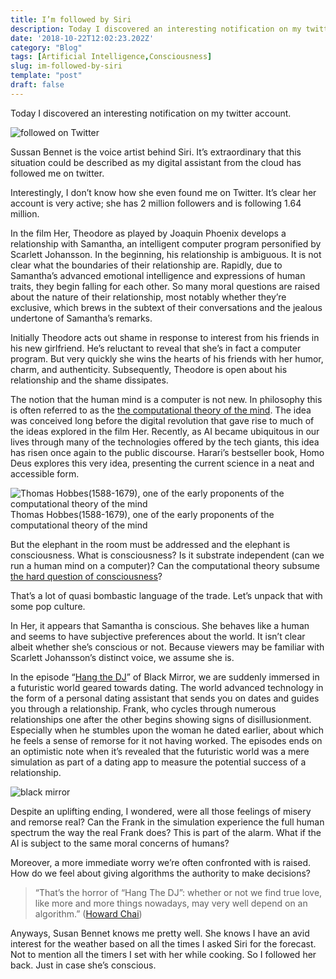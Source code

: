 ```yaml
---
title: I’m followed by Siri
description: Today I discovered an interesting notification on my twitter account.
date: '2018-10-22T12:02:23.202Z'
category: "Blog"
tags: [Artificial Intelligence,Consciousness]
slug: im-followed-by-siri
template: "post"
draft: false
---
```


Today I discovered an interesting notification on my twitter account.

![followed on Twitter](/media/1__sGOTvMNEd3cYtAhpKQH7Hg.png)

Sussan Bennet is the voice artist behind Siri. It’s extraordinary that this situation could be described as my digital assistant from the cloud has followed me on twitter.

Interestingly, I don’t know how she even found me on Twitter. It’s clear her account is very active; she has 2 million followers and is following 1.64 million.

In the film Her, Theodore as played by Joaquin Phoenix develops a relationship with Samantha, an intelligent computer program personified by Scarlett Johansson. In the beginning, his relationship is ambiguous. It is not clear what the boundaries of their relationship are. Rapidly, due to Samantha’s advanced emotional intelligence and expressions of human traits, they begin falling for each other. So many moral questions are raised about the nature of their relationship, most notably whether they’re exclusive, which brews in the subtext of their conversations and the jealous undertone of Samantha’s remarks.

Initially Theodore acts out shame in response to interest from his friends in his new girlfriend. He’s reluctant to reveal that she’s in fact a computer program. But very quickly she wins the hearts of his friends with her humor, charm, and authenticity. Subsequently, Theodore is open about his relationship and the shame dissipates.

The notion that the human mind is a computer is not new. In philosophy this is often referred to as the [the computational theory of the mind](https://en.wikipedia.org/wiki/Computational_theory_of_mind). The idea was conceived long before the digital revolution that gave rise to much of the ideas explored in the film Her. Recently, as AI became ubiquitous in our lives through many of the technologies offered by the tech giants, this idea has risen once again to the public discourse. Harari’s bestseller book, Homo Deus explores this very idea, presenting the current science in a neat and accessible form.

![Thomas Hobbes(1588-1679), one of the early proponents of the computational theory of the mind](/media/1__GmwULe7rAL__7PZS7P5x9kA.jpeg)
Thomas Hobbes(1588-1679), one of the early proponents of the computational theory of the mind

But the elephant in the room must be addressed and the elephant is consciousness. What is consciousness? Is it substrate independent (can we run a human mind on a computer)? Can the computational theory subsume [the hard question of consciousness](https://en.wikipedia.org/wiki/Hard_problem_of_consciousness)?

That’s a lot of quasi bombastic language of the trade. Let’s unpack that with some pop culture.

In Her, it appears that Samantha is conscious. She behaves like a human and seems to have subjective preferences about the world. It isn’t clear albeit whether she’s conscious or not. Because viewers may be familiar with Scarlett Johansson’s distinct voice, we assume she is.

In the episode “[Hang the DJ](https://en.wikipedia.org/wiki/Hang_the_DJ_%28Black_Mirror%29)” of Black Mirror, we are suddenly immersed in a futuristic world geared towards dating. The world advanced technology in the form of a personal dating assistant that sends you on dates and guides you through a relationship. Frank, who cycles through numerous relationships one after the other begins showing signs of disillusionment. Especially when he stumbles upon the woman he dated earlier, about which he feels a sense of remorse for it not having worked. The episodes ends on an optimistic note when it’s revealed that the futuristic world was a mere simulation as part of a dating app to measure the potential success of a relationship.

![black mirror](/media/1__DTm7vDARZEjT5WFeY9b2Fw.png)

Despite an uplifting ending, I wondered, were all those feelings of misery and remorse real? Can the Frank in the simulation experience the full human spectrum the way the real Frank does? This is part of the alarm. What if the AI is subject to the same moral concerns of humans?

Moreover, a more immediate worry we’re often confronted with is raised. How do we feel about giving algorithms the authority to make decisions?

> “That’s the horror of “Hang The DJ”: whether or not we find true love, like more and more things nowadays, may very well depend on an algorithm.” ([Howard Chai](https://medium.com/@howard24))

Anyways, Susan Bennet knows me pretty well. She knows I have an avid interest for the weather based on all the times I asked Siri for the forecast. Not to mention all the timers I set with her while cooking. So I followed her back. Just in case she’s conscious.